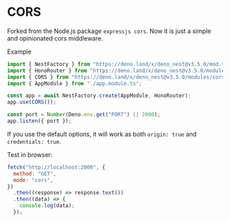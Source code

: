 # CORS

Forked from the Node.js package `expressjs cors`. Now it is just a simple and
opinionated cors middleware.

Example

```ts
import { NestFactory } from "https://deno.land/x/deno_nest@v3.5.0/mod.ts";
import { HonoRouter } from "https://deno.land/x/deno_nest@v3.5.0/modules/hono/mod.ts";
import { CORS } from "https://deno.land/x/deno_nest@v3.5.0/modules/cors/mod.ts";
import { AppModule } from "./app.module.ts";

const app = await NestFactory.create(AppModule, HonoRouter);
app.use(CORS());

const port = Number(Deno.env.get("PORT") || 2000);
app.listen({ port });
```

If you use the default options, it will work as both `origin: true` and
`credentials: true`.

Test in browser:

```js
fetch("http://localhost:2000", {
  method: "GET",
  mode: "cors",
})
  .then((response) => response.text())
  .then((data) => {
    console.log(data);
  });
```
